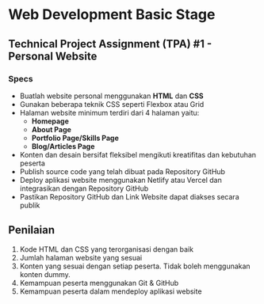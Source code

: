 # Web Development Basic Stage

## Technical Project Assignment (TPA) #1 - Personal Website

### Specs

- Buatlah website personal menggunakan **HTML** dan **CSS**
- Gunakan beberapa teknik CSS seperti Flexbox atau Grid
- Halaman website minimum terdiri dari 4 halaman yaitu:
  - **Homepage**
  - **About Page**
  - **Portfolio Page/Skills Page**
  - **Blog/Articles Page**
- Konten dan desain bersifat fleksibel mengikuti kreatifitas dan kebutuhan peserta
- Publish source code yang telah dibuat pada Repository GitHub
- Deploy aplikasi website menggunakan Netlify atau Vercel dan integrasikan dengan Repository GitHub
- Pastikan Repository GitHub dan Link Website dapat diakses secara publik


## Penilaian

1. Kode HTML dan CSS yang terorganisasi dengan baik
2. Jumlah halaman website yang sesuai
3. Konten yang sesuai dengan setiap peserta. Tidak boleh menggunakan konten dummy.
4. Kemampuan peserta menggunakan Git & GitHub
5. Kemampuan peserta dalam mendeploy aplikasi website
